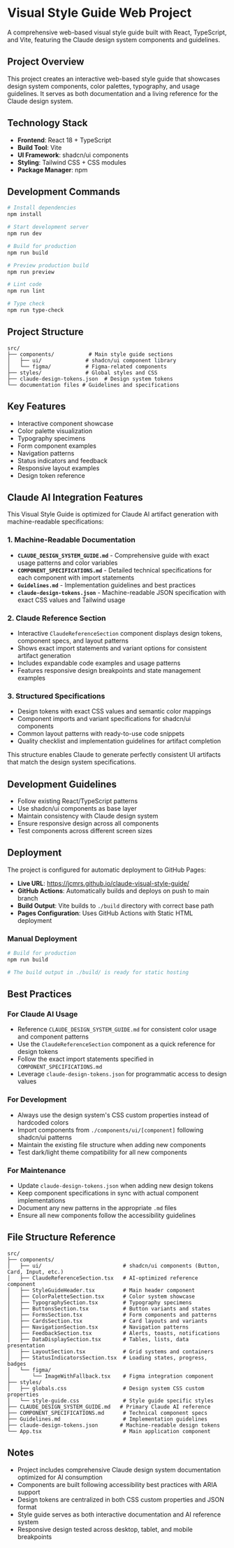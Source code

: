 # Visual Style Guide Web Project

A comprehensive web-based visual style guide built with React, TypeScript, and Vite, featuring the Claude design system components and guidelines.

## Project Overview

This project creates an interactive web-based style guide that showcases design system components, color palettes, typography, and usage guidelines. It serves as both documentation and a living reference for the Claude design system.

## Technology Stack

- **Frontend**: React 18 + TypeScript
- **Build Tool**: Vite
- **UI Framework**: shadcn/ui components
- **Styling**: Tailwind CSS + CSS modules
- **Package Manager**: npm

## Development Commands

```bash
# Install dependencies
npm install

# Start development server
npm run dev

# Build for production
npm run build

# Preview production build
npm run preview

# Lint code
npm run lint

# Type check
npm run type-check
```

## Project Structure

```
src/
├── components/           # Main style guide sections
│   ├── ui/              # shadcn/ui component library
│   └── figma/           # Figma-related components
├── styles/              # Global styles and CSS
├── claude-design-tokens.json  # Design system tokens
└── documentation files # Guidelines and specifications
```

## Key Features

- Interactive component showcase
- Color palette visualization
- Typography specimens
- Form component examples
- Navigation patterns
- Status indicators and feedback
- Responsive layout examples
- Design token reference

## Claude AI Integration Features

This Visual Style Guide is optimized for Claude AI artifact generation with machine-readable specifications:

### 1. Machine-Readable Documentation
- **`CLAUDE_DESIGN_SYSTEM_GUIDE.md`** - Comprehensive guide with exact usage patterns and color variables
- **`COMPONENT_SPECIFICATIONS.md`** - Detailed technical specifications for each component with import statements
- **`Guidelines.md`** - Implementation guidelines and best practices
- **`claude-design-tokens.json`** - Machine-readable JSON specification with exact CSS values and Tailwind usage

### 2. Claude Reference Section
- Interactive `ClaudeReferenceSection` component displays design tokens, component specs, and layout patterns
- Shows exact import statements and variant options for consistent artifact generation
- Includes expandable code examples and usage patterns
- Features responsive design breakpoints and state management examples

### 3. Structured Specifications
- Design tokens with exact CSS values and semantic color mappings
- Component imports and variant specifications for shadcn/ui components
- Common layout patterns with ready-to-use code snippets
- Quality checklist and implementation guidelines for artifact completion

This structure enables Claude to generate perfectly consistent UI artifacts that match the design system specifications.

## Development Guidelines

- Follow existing React/TypeScript patterns
- Use shadcn/ui components as base layer
- Maintain consistency with Claude design system
- Ensure responsive design across all components
- Test components across different screen sizes

## Deployment

The project is configured for automatic deployment to GitHub Pages:

- **Live URL**: https://jcmrs.github.io/claude-visual-style-guide/
- **GitHub Actions**: Automatically builds and deploys on push to main branch
- **Build Output**: Vite builds to `./build` directory with correct base path
- **Pages Configuration**: Uses GitHub Actions with Static HTML deployment

### Manual Deployment
```bash
# Build for production
npm run build

# The build output in ./build/ is ready for static hosting
```

## Best Practices

### For Claude AI Usage
- Reference `CLAUDE_DESIGN_SYSTEM_GUIDE.md` for consistent color usage and component patterns
- Use the `ClaudeReferenceSection` component as a quick reference for design tokens
- Follow the exact import statements specified in `COMPONENT_SPECIFICATIONS.md`
- Leverage `claude-design-tokens.json` for programmatic access to design values

### For Development
- Always use the design system's CSS custom properties instead of hardcoded colors
- Import components from `./components/ui/[component]` following shadcn/ui patterns
- Maintain the existing file structure when adding new components
- Test dark/light theme compatibility for all new components

### For Maintenance
- Update `claude-design-tokens.json` when adding new design tokens
- Keep component specifications in sync with actual component implementations
- Document any new patterns in the appropriate `.md` files
- Ensure all new components follow the accessibility guidelines

## File Structure Reference

```
src/
├── components/
│   ├── ui/                          # shadcn/ui components (Button, Card, Input, etc.)
│   ├── ClaudeReferenceSection.tsx   # AI-optimized reference component
│   ├── StyleGuideHeader.tsx         # Main header component
│   ├── ColorPaletteSection.tsx      # Color system showcase
│   ├── TypographySection.tsx        # Typography specimens
│   ├── ButtonsSection.tsx           # Button variants and states
│   ├── FormsSection.tsx             # Form components and patterns
│   ├── CardsSection.tsx             # Card layouts and variants
│   ├── NavigationSection.tsx        # Navigation patterns
│   ├── FeedbackSection.tsx          # Alerts, toasts, notifications
│   ├── DataDisplaySection.tsx       # Tables, lists, data presentation
│   ├── LayoutSection.tsx            # Grid systems and containers
│   ├── StatusIndicatorsSection.tsx  # Loading states, progress, badges
│   └── figma/
│       └── ImageWithFallback.tsx    # Figma integration component
├── styles/
│   ├── globals.css                  # Design system CSS custom properties
│   └── style-guide.css              # Style guide specific styles
├── CLAUDE_DESIGN_SYSTEM_GUIDE.md   # Primary Claude AI reference
├── COMPONENT_SPECIFICATIONS.md      # Technical component specs
├── Guidelines.md                    # Implementation guidelines
├── claude-design-tokens.json       # Machine-readable design tokens
└── App.tsx                          # Main application component
```

## Notes

- Project includes comprehensive Claude design system documentation optimized for AI consumption
- Components are built following accessibility best practices with ARIA support
- Design tokens are centralized in both CSS custom properties and JSON format
- Style guide serves as both interactive documentation and AI reference system
- Responsive design tested across desktop, tablet, and mobile breakpoints